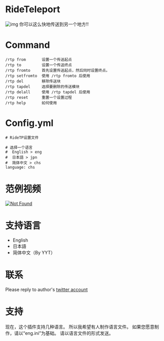 # RideTeleport
![img](https://github.com/OtorisanVardo/RideTeleport/blob/master/utils/logo.png)
你可以这么快地传送到另一个地方!!
  
# Command
```
/rtp from       设置一个传送起点
/rtp to         设置一个传送终点
/rtp fromto     首先设置传送起点，然后同时设置终点。
/rtp setfromto  使用 /rtp fromto 后使用
/rtp del        移除传送块
/rtp tapdel     选择要删除的传送模块
/rtp delall     使用 /rtp tapdel 后使用
/rtp reset      重置一个设置过程
/rtp help       如何使用
```
  
# Config.yml
```
# RideTP设置文件

# 选择一个语言
#  English > eng
#  日本語 > jpn
#  简体中文 > chs
language: chs
```
  
# 范例视频
[![Not Found](http://img.youtube.com/vi/MGXLX098M_c/0.jpg)](https://youtu.be/MGXLX098M_c)
  
# 支持语言
* English
* 日本語
* 简体中文（By YYT）
 
# 联系
Please reply to author's [twitter account](https://twitter.com/o10ri3_)
  
# 支持
现在，这个插件支持几种语言。
所以我希望有人制作语言文件。
如果您愿意制作，请以“eng.ini”为基础。
请以语言文件的形式发送。
